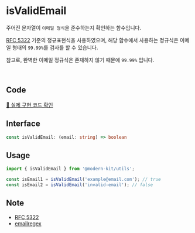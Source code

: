 # isValidEmail

주어진 문자열이 `이메일 형식`을 준수하는지 확인하는 함수입니다.

[RFC 5322](https://www.ietf.org/rfc/rfc5322.txt) 기준의 정규표현식을 사용하였으며, 해당 함수에서 사용하는 정규식은 이메일 형태의 `99.99%`를 검사를 할 수 있습니다.

참고로, 완벽한 이메일 정규식은 존재하지 않기 때문에 `99.99%` 입니다.

<br />

## Code
[🔗 실제 구현 코드 확인](https://github.com/modern-agile-team/modern-kit/blob/main/packages/utils/src/validator/isValidEmail/index.ts)

## Interface
```ts title="typescript"
const isValidEmail: (email: string) => boolean
```

## Usage
```ts title="typescript"
import { isValidEmail } from '@modern-kit/utils';

const isEmail1 = isValidEmail('example@email.com'); // true
const isEmail2 = isValidEmail('invalid-email'); // false
```

## Note
- [RFC 5322](https://www.ietf.org/rfc/rfc5322.txt)
- [emailregex](https://emailregex.com/)
